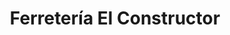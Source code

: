 ---
title: "Ferretería El Constructor"
url: /barbosa/ferreteria-el-constructor/
shop: Eisenwaren
---